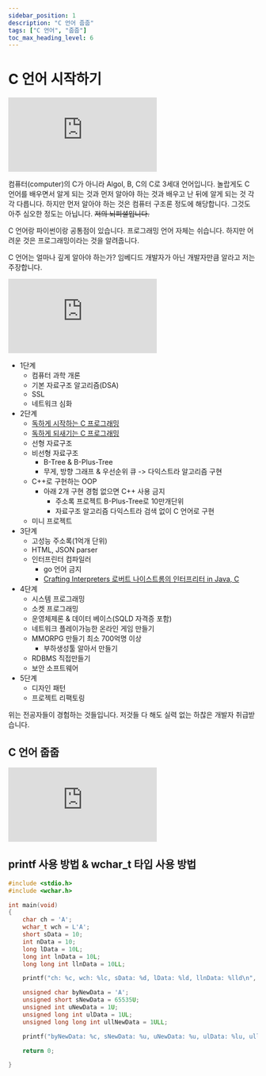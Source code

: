 ```yaml
---
sidebar_position: 1
description: "C 언어 줍줍"
tags: ["C 언어", "줍줍"]
toc_max_heading_level: 6
---
```


# C 언어 시작하기

<iframe className="codepen" src="https://www.youtube.com/embed/U3aXWizDbQ4" title="C in 100 Seconds" frameBorder="0" allow="accelerometer; autoplay; clipboard-write; encrypted-media; gyroscope; picture-in-picture; web-share" allowFullScreen></iframe>

컴퓨터(computer)의 C가 아니라 Algol, B, C의 C로 3세대 언어입니다. 놀랍게도 C 언어를 배우면서 알게 되는 것과 먼저 알아야 하는 것과 배우고 난 뒤에 알게 되는 것 각각 다릅니다. 하지만 먼저 알아야 하는 것은 컴퓨터 구조론 정도에 해당합니다. 그것도 아주 심오한 정도는 아닙니다. ~~저의 뇌피셜입니다.~~

C 언어랑 파이썬이랑 공통점이 있습니다. 프로그래밍 언어 자체는 쉬습니다. 하지만 어려운 것은 프로그래밍이라는 것을 알려줍니다.

C 언어는 얼마나 깊게 알아야 하는가? 임베디드 개발자가 아닌 개발자만큼 알라고 저는 주장합니다.

<iframe className="codepen" src="https://www.youtube.com/embed/9kjZ049F_-A" title="C/C++ 계열 전문 개발자가 되려는 분들을 위한 널널하지 않은 커리큘럼" frameBorder="0" allow="accelerometer; autoplay; clipboard-write; encrypted-media; gyroscope; picture-in-picture; web-share" allowFullScreen></iframe>

- 1단계
  - 컴퓨터 과학 개론
  - 기본 자료구조 알고리즘(DSA)
  - SSL
  - 네트워크 심화
- 2단계
  - [독하게 시작하는 C 프로그래밍](https://www.yes24.com/Product/Goods/18732021)
  - [독하게 되새기는 C 프로그래밍](https://www.inflearn.com/course/%EB%8F%85%ED%95%98%EA%B2%8C-%EB%90%98%EC%83%88%EA%B8%B0%EB%8A%94-c%ED%94%84%EB%A1%9C%EA%B7%B8%EB%9E%98%EB%B0%8D#curriculum)
  - 선형 자료구조
  - 비선형 자료구조
    - B-Tree & B-Plus-Tree
    - 무게, 방향 그래프 & 우선순위 큐 -> 다익스트라 알고리즘 구현
  - C++로 구현하는 OOP
    - 아래 2개 구현 경험 없으면 C++ 사용 금지
      - 주소록 프로젝트 B-Plus-Tree로 10만개단위
      - 자료구조 알고리즘 다익스트라 검색 없이 C 언어로 구현
  - 미니 프로젝트
- 3단계
  - 고성능 주소록(1억개 단위)
  - HTML, JSON parser
  - 인터프린터 컴파일러
    - go 언어 금지
    - [Crafting Interpreters 로버트 나이스트롬의 인터프리터 in Java, C](https://www.yes24.com/Product/Goods/123859288)
- 4단계
  - 시스템 프로그래밍
  - 소켓 프로그래밍
  - 운영체제론 & 데이터 베이스(SQLD 자격증 포함)
  - 네트워크 플레이가능한 온라인 게임 만들기
  - MMORPG 만들기 최소 700억명 이상
    - 부하생성툴 알아서 만들기
  - RDBMS 직접만들기
  - 보안 소프트웨어
- 5단계
  - 디자인 패턴
  - 프로젝트 리팩토링

위는 전공자들이 경험하는 것들입니다. 저것들 다 해도 실력 없는 하찮은 개발자 취급받습니다.

## C 언어 줍줍

<iframe className="codepen" src="https://www.youtube.com/embed/yOyaJXpAYZQ" title="Comparing C to machine language" frameBorder="0" allow="accelerometer; autoplay; clipboard-write; encrypted-media; gyroscope; picture-in-picture; web-share" allowFullScreen></iframe>

<!-- https://www.youtube.com/watch?v=yOyaJXpAYZQ -->

<!-- https://www.youtube.com/@BenEater -->

## printf 사용 방법 & wchar_t 타입 사용 방법

```c
#include <stdio.h>
#include <wchar.h>

int main(void)
{
	char ch = 'A';
	wchar_t wch = L'A';
	short sData = 10;
	int nData = 10;
	long lData = 10L;
	long int lnData = 10L;
	long long int llnData = 10LL;

	printf("ch: %c, wch: %lc, sData: %d, lData: %ld, llnData: %lld\n", ch, wch, sData, lData, llnData);

	unsigned char byNewData = 'A';
	unsigned short sNewData = 65535U;
	unsigned int uNewData = 1U;
	unsigned long int ulData = 1UL;
	unsigned long long int ullNewData = 1ULL;

	printf("byNewData: %c, sNewData: %u, uNewData: %u, ulData: %lu, ullNewData: %llu\n", byNewData, sNewData, uNewData, ulData, ullNewData);

	return 0;

}
```
